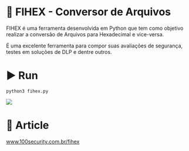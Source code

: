 # 📑 FIHEX - Conversor de Arquivos
FIHEX é uma ferramenta desenvolvida em Python que tem como objetivo realizar a conversão de Arquivos para Hexadecimal e vice-versa.

É uma excelente ferramenta para compor suas avaliações de segurança, testes em soluções de DLP e dentre outros.

# ▶ Run
```
python3 fihex.py
```
![](https://www.100security.com.br/images/fihex-02.png)

# 📝 Article
www.100security.com.br/fihex
